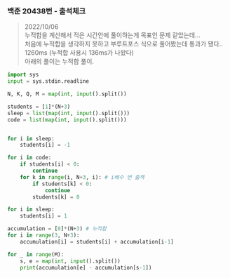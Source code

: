 ### 백준 20438번 - 출석체크

> 2022/10/06 <br>
> 누적합을 계산해서 적은 시간안에 풀이하는게 목표인 문제 같았는데...<br>
> 처음에 누적합을 생각하지 못하고 부루트포스 식으로 풀어봤는데 통과가 됐다.. 1260ms (누적합 사용시 136ms가 나왔다)<br>
> 아래의 풀이는 누적합 풀이.


```python
import sys
input = sys.stdin.readline

N, K, Q, M = map(int, input().split())

students = [1]*(N+3) 
sleep = list(map(int, input().split()))
code = list(map(int, input().split()))


for i in sleep:
    students[i] = -1

for i in code:
    if students[i] < 0:
        continue
    for k in range(i, N+3, i): # i배수 번 출책
        if students[k] < 0:
            continue
        students[k] = 0

for i in sleep:
    students[i] = 1

accumulation = [0]*(N+3) # 누적합
for i in range(3, N+3):
    accumulation[i] = students[i] + accumulation[i-1]

for _ in range(M):
    s, e = map(int, input().split())
    print(accumulation[e] - accumulation[s-1])
```
